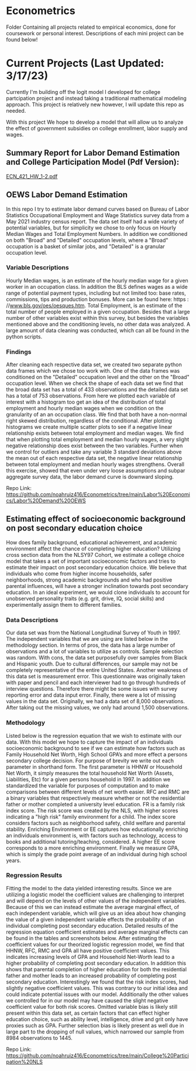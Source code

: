 # Econometrics
Folder Containing all projects related to empirical economics, done for coursework or personal interest. Descriptions of each mini project can be found below!


# Current Projects (Last Updated: 3/17/23)

Currently I'm building off the logit model I developed for college partcipation project and instead taking a traditional mathematical modeling approach. This project is relatively new however, I will update this repo as needed. 

With this project We hope to develop a model that will allow us to analyze the effect of government subsidies on college enrollment, labor supply and wages.

## Summary Report for Labor Demand Estimation and College Participation Model (Pdf Version):

[ECN_421_HW_1-2.pdf](https://github.com/noahruiz416/Econometrics/files/10928629/ECN_421_HW_1-2.pdf)

## OEWS Labor Demand Estimation

In this repo I try to estimate labor demand curves based on Bureau of Labor Statistics Occupational Employment and Wage Statistics survey data from a May 2021 industry census report. The data set itself had a wide variety of potential variables, but for simplicity we chose to only focus on Hourly Median Wages and Total Employment Numbers. In addition we conditioned on both "Broad" and "Detailed" occupation levels, where a "Broad" occupation is a basket of similar jobs, and "Detailed" is a granular occupation level.

### Variable Descriptions

Hourly Median wages, is an estimate of the hourly median wage for a given worker in an occupation class. In addition the BLS defines wages as a wide range of potential payment types, including but not limited too: base rates, commissions, tips and production bonuses. More can be found here: https : //www.bls.gov/oes/oesques.htm. Total Employment, is an estimate of the total number of people employed in a given occupation. Besides that a large number of other variables exist within this survey, but besides the variables mentioned above and the conditioning levels, no other data was analyzed. A large amount of data cleaning was conducted, which can all be found in the python scripts.

### Findings

After cleaning each respective data set, we created two separate python data frames which we chose too work with. One of the data frames was conditioned on the "Detailed" occupation level and the other on the "Broad" occupation level. When we check the shape of each data set we find that the broad data set has a total of 433 observations and the detailed data set has a total of 753 observations. From here we plotted each variable of interest with a histogram too get an idea of the distribution of total employment and hourly median wages when we condition on the granularity of an an occupation class. We find that both have a non-normal right skewed distribution, regardless of the conditional. After plotting histograms we create multiple scatter plots to see if a negative linear relationship exists between total employment and median wages. We find that when plotting total employment and median hourly wages, a very slight negative relationship does exist between the two variables. Further when we control for outliers and take any variable 3 standard deviations above the mean out of each respective data set, the negative linear relationship between total employment and median hourly wages strengthens. Overall this exercise, showed that even under very loose assumptions and subpar aggregate survey data, the labor demand curve is downward sloping.

Repo Link: https://github.com/noahruiz416/Econometrics/tree/main/Labor%20Economics/Labor%20Demand%20OEWS


## Estimating effect of socioeconomic background on post secondary education choice

How does family background, educational achievement, and academic environment affect the chance of completing higher education? Utilizing cross section data from the NLSY97 Cohort, we estimate a college choice model that takes a set of important socioeconomic factors and tries to estimate their impact on post secondary education choice. We believe that individuals who come from higher income households, safer neighborhoods, strong academic backgrounds and who had positive parental influences, will have a stronger inclination towards post secondary education. In an ideal experiment, we would clone individuals to account for unobserved personality traits (e.g. grit, drive, IQ, social skills) and experimentally assign them to different families.

### Data Descriptions

Our data set was from the National Longitudinal Survey of Youth in 1997. The independent variables that we are using are listed below in the methodology section. In terms of pros, the data has a large number of observations and a lot of variables to utilize as controls. Sample selection was random. With cons, the data set purposefully over samples from Black and Hispanic youth. Due to cultural differences, our sample may not be completely representative of the entire United States. Another weakness of this data set is measurement error. This questionnaire was originally taken with paper and pencil and each interviewer had to go through hundreds of interview questions. Therefore there might be some issues with survey reporting error and data input error. Finally, there were a lot of missing values in the data set. Originally, we had a data set of 8,000 observations. After taking out the missing values, we only had around 1,500 observations.

### Methodology

Listed below is the regression equation that we wish to estimate with our data. With this model we hope to capture the impact of an individuals socioeconomic background to see if we can estimate how factors such as Family Household Net Worth, High School GPA’s and more effect a persons secondary college decision. For purpose of brevity we write out each parameter in shorthand form. The first parameter is HHNW or Household Net Worth, it simply measures the total household Net Worth (Assets, Liabilities, Etc) for a given persons household in 1997. In addition we standardized the variable for purposes of computation and to make comparisons between different levels of net worth easier. RFC and RMC are a binary variables that respectively measure whether or not the residential father or mother completed a university level education. FR is a family risk index score. The risk score was created by the NLS, with higher scores indicating a "high risk" family environment for a child. The index score considers factors such as neighborhood safety, child welfare and parental stability. Enriching Environment or EE captures how educationally enriching an individuals environment is, with factors such as technology, access to books and additional tutoring/teaching, considered. A higher EE score corresponds to a more enriching environment. Finally we measure GPA, which is simply the grade point average of an individual during high school years.

### Regression Results

Fitting the model to the data yielded interesting results. Since we are utilizing a logistic model the coefficient values are challenging to interpret and will depend on the levels of other values of the independent variables. Because of this we can instead estimate the average marginal effect, of each independent variable, which will give us an idea about how changing the value of a given independent variable effects the probability of an individual completing post secondary education. Detailed results of the regression equation coefficient estimates and average marginal effects can be found in the tables and screenshots below. After estimating the coefficient values for our theorized logistic regression model, we find that HHNW, RFC, RMC and GPA all have positive coefficient values. This indicates increasing levels of GPA and Household Net-Worth lead to a higher probability of completing post secondary education. In addition this shows that parental completion of higher education for both the residential father and mother leads to an increased probability of completing post secondary education. Interestingly we found that the risk index scores, had slightly negative coefficient values. This was contrary to our initial idea and could indicate potential issues with our model. Additionally the other values we controlled for in our model may have caused the slight negative coefficient value for both risk scores. Omitted variable bias is likely still present within this data set, as certain factors that can effect higher education choice, such as ability level, intelligence, drive and grit only have proxies such as GPA. Further selection bias is likely present as well due in large part to the dropping of null values, which narrowed our sample from 8984 observations to 1445.


Repo Link: https://github.com/noahruiz416/Econometrics/tree/main/College%20Participation%20NLS
